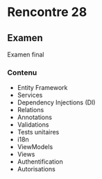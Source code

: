 # Rencontre 28

## Examen
Examen final

### Contenu
- Entity Framework
- Services
- Dependency Injections (DI)
- Relations
- Annotations
- Validations
- Tests unitaires
- i18n
- ViewModels
- Views
- Authentification
- Autorisations 
